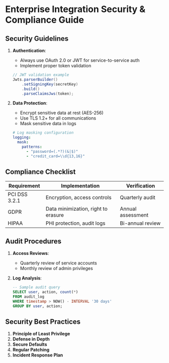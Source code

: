 # Enterprise Integration Security & Compliance Guide

## Security Guidelines
1. **Authentication**:
   - Always use OAuth 2.0 or JWT for service-to-service auth
   - Implement proper token validation
   ```java
   // JWT validation example
   Jwts.parserBuilder()
       .setSigningKey(secretKey)
       .build()
       .parseClaimsJws(token);
   ```

2. **Data Protection**:
   - Encrypt sensitive data at rest (AES-256)
   - Use TLS 1.2+ for all communications
   - Mask sensitive data in logs
   ```yaml
   # Log masking configuration
   logging:
     mask:
       patterns:
         - "password=(.*?)(&|$)"
         - "credit_card=\\d{13,16}"
   ```

## Compliance Checklist
| Requirement | Implementation | Verification |
|-------------|----------------|--------------|
| PCI DSS 3.2.1 | Encryption, access controls | Quarterly audit |
| GDPR | Data minimization, right to erasure | Annual assessment |
| HIPAA | PHI protection, audit logs | Bi-annual review |

## Audit Procedures
1. **Access Reviews**:
   - Quarterly review of service accounts
   - Monthly review of admin privileges

2. **Log Analysis**:
   ```sql
   -- Sample audit query
   SELECT user, action, count(*) 
   FROM audit_log 
   WHERE timestamp > NOW() - INTERVAL '30 days'
   GROUP BY user, action;
   ```

## Security Best Practices
1. **Principle of Least Privilege**
2. **Defense in Depth**
3. **Secure Defaults**
4. **Regular Patching**
5. **Incident Response Plan**